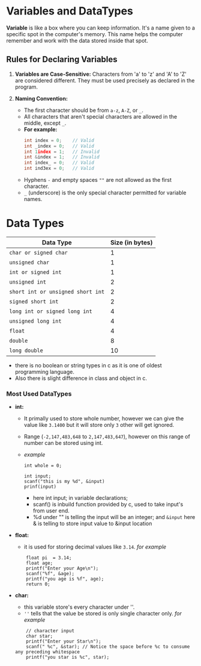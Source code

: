 # Variables and DataTypes

**Variable** is like a box where you can keep information. It's a name given to a specific spot in the computer's memory. This name helps the computer remember and work with the data stored inside that spot.

## Rules for Declaring Variables

1. **Variables are Case-Sensitive:** Characters from 'a' to 'z' and 'A' to 'Z' are considered different. They must be used precisely as declared in the program.

2. **Naming Convention:**
   - The first character should be from `a-z`, `A-Z`, or `_`.
   - All characters that aren't special characters are allowed in the middle, except `_`.
   - **For example:**
     ```c
     int index = 0;    // Valid
     int _index = 0;   // Valid
     int 1index = 1;   // Invalid
     int &index = 1;   // Invalid
     int index_ = 0;   // Valid
     int ind3ex = 0;   // Valid
     ```
   - Hyphens `-` and empty spaces `""` are not allowed as the first character.
   - `_` (underscore) is the only special character permitted for variable names.

# Data Types

| Data Type                         | Size (in bytes) |
| --------------------------------- | --------------- |
| `char or signed char`             | 1               |
| `unsigned char`                   | 1               |
| `int or signed int`               | 1               |
| `unsigned int`                    | 2               |
| `short int or unsigned short int` | 2               |
| `signed short int`                | 2               |
| `long int or signed long int`     | 4               |
| `unsigned long int`               | 4               |
| `float`                           | 4               |
| `double`                          | 8               |
| `long double`                     | 10              |

- there is no boolean or string types in c as it is one of oldest programming language.
- Also there is slight difference in class and object in c.

### Most Used DataTypes

- **int:**

  - It primally used to store whole number, however we can give the value like `3.1400` but it will store only `3` other will get ignored.
  - Range (`-2,147,483,648` to `2,147,483,647`), however on this range of number can be stored using int.
  - _example_

    ```
    int whole = 0;

    int input;
    scanf("this is my %d", &input)
    prinf(input)
    ```

    - here int input; in variable declarations;
    - scanf() is inbuild function provided by c, used to take input's from user end.
    - %d under "" is telling the input will be an integer;
      and `&input` here & is telling to store input value to &input location

- **float:**

  - it is used for storing decimal values like `3.14`.
    _for example_

  ```
      float pi  = 3.14;
      float age;
      printf("Enter your Age\n");
      scanf("%f", &age);
      printf("you age is %f", age);
      return 0;
  ```

- **char:**
  - this variable store's every character under ''.
  - `''` tells that the value be stored is only single character only.
    _for example_
  ```
      // character input
      char star;
      printf("Enter your Star\n");
      scanf(" %c", &star); // Notice the space before %c to consume       any preceding whitespace
      printf("you star is %c", star);
  ```
